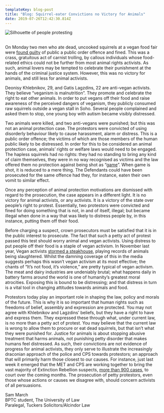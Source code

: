 ```yaml
---
templateKey: blog-post
title: "Blog: Squirrel-eater Convictions no Victory for Animals"
date: 2019-07-26T12:42:30.814Z
---
```

![Silhouette of people protesting](/img/img_5827.png "Blog: Squirrel-eater Convictions no Victory for Animals")

<!--StartFragment-->

\
On Monday two men who ate dead, uncooked squirrels at a vegan food fair were [found guilty](https://www.cps.gov.uk/london-south/news/men-who-ate-dead-squirrels-outside-vegan-stall-london-fined) of public a public order offence and fined. This was a crass, gratuitous act of carnist trolling, by callous individuals whose food-related ethics could not be further from most animal rights activists. As such, animal lovers may be tempted to celebrate their punishment at the hands of the criminal justice system. However, this was no victory for animals, and still less for animal activists.

Deonisy Khlebnikov, 29, and Gatis Lagzdins, 22 are anti-vegan activists. They believe “veganism is malnutrition”. They promote and celebrate the right to eat other animals. In order to put vegans off their food and raise awareness of the perceived dangers of veganism, they publicly consumed raw squirrels outside a vegan stall in Soho. Several people complained and asked them to stop, one young boy with autism became visibly distressed.

Two animals were killed, and two anti-vegans were punished; but this was not an animal protection case. The protestors were convicted of using disorderly behaviour likely to cause harassment, alarm or distress. This is a public order offence; the victims of which are those members of the human public likely to be distressed. In order for this to be considered an animal protection case, animals’ rights or welfare laws would need to be engaged. The hapless squirrels had no rights: they had no standing to bring any kind of claim themselves, they were in no way recognised as victims and the law offered them no protection against being shot as “[game](https://www.standard.co.uk/news/crime/protesters-who-ate-squirrels-at-vegan-food-fair-guilty-of-causing-public-distress-a4196221.html)”. When game is shot, it is reduced to a mere thing. The Defendants could have been prosecuted for the same offence had they, for instance, eaten their own vomit to similar effect.

Once any perception of animal protection motivations are dismissed with regard to the prosecution, the case appears in a different light. It is no victory for animal activists, or any activists. It is a victory of the state over people’s right to protest. Essentially, two protestors were convicted and fined for doing something that is not, in and of itself, illegal; but became illegal when done in a way that was likely to distress people by, in this instance, putting them off their food.

Before charging a suspect, crown prosecutors must be satisfied that it is in the public interest to prosecute. The fact that such a petty act of protest passed this test should worry animal and vegan activists. Using distress to put people off their food is a staple of vegan activism. In November last year, Vegan activists [stormed a steakhouse](https://www.independent.co.uk/news/uk/home-news/vegan-protest-activists-steakhouse-touro-brighton-recording-cow-animal-rights-a8654381.html), playing records of animals being slaughtered. Whilst the damning coverage of this in the media suggests perhaps this wasn’t vegan activism at its most effective; the chants of “It’s not food, it’s violence,” are pretty typical of vegan activism. The meat and dairy industries are undeniably brutal; what happens daily in battery farms around the world is one of humanity’s greatest moral atrocities. Exposing this is bound to be distressing; and that distress in turn is a vital tool in changing attitudes towards animals and food.

Protestors today play an important role in shaping the law, policy and morals of the future. This is why it is so important that human rights such as freedoms of belief, assembly and expression are protected. You may not agree with Khlebnikov and Lagzdins’ beliefs, but they have a right to have and express them. They expressed these through what, under current law, is no more than a petty act of protest. You may believe that the current law is wrong to allow them to procure or eat dead squirrels, but that isn’t what they were punished for. Justice for animals is about stopping abusive treatment that harms animals, not punishing petty disorder that makes humans feel distressed. As such, their convictions are not evidence of progress for animal activists, they only serve to illustrate the increasingly draconian approach of the police and CPS towards protestors; an approach that will primarily harm those closest to our causes. For instance, just last week it emerged that the MET and CPS are working together to bring the vast majority of Extinction Rebellion suspects, [more than 900 cases](https://www.theguardian.com/environment/2019/jul/18/police-call-for-tougher-sentences-to-deter-extinction-rebellion), to court over the coming months. The prosecution of petty protestors, even those whose actions or causes we disagree with, should concern activists of all persuasions.

Sam March\
BPTC student, The University of Law\
Paralegal, Tuckers Solicitors/Alcindor Law

<!--EndFragment-->